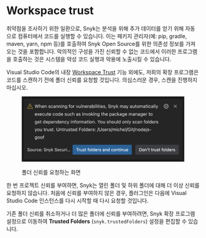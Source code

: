 # Workspace trust

취약점을 조사하기 위한 일환으로, Snyk는 분석을 위해 추가 데이터를 얻기 위해 자동으로 컴퓨터에서 코드를 실행할 수 있습니다. 이는 패키지 관리자(예: pip, gradle, maven, yarn, npm 등)를 호출하여 Snyk Open Source를 위한 의존성 정보를 가져오는 것을 포함합니다. 악의적인 구성을 가진 신뢰할 수 없는 코드에서 이러한 프로그램을 호출하는 것은 시스템을 악성 코드 실행과 악용에 노출시킬 수 있습니다.

Visual Studio Code의 내장 [Workspace Trust](https://code.visualstudio.com/docs/editor/workspace-trust) 기능 외에도, 저희의 확장 프로그램은 코드를 스캔하기 전에 폴더 신뢰를 요청할 것입니다. 의심스러운 경우, 스캔을 진행하지 마십시오.

<figure><img src="../../../.gitbook/assets/vscode-trust (1) (1).png" alt=""><figcaption><p>폴더 신뢰를 요청하는 화면</p></figcaption></figure>

한 번 프로젝트 신뢰를 부여하면, Snyk는 열린 폴더 및 하위 폴더에 대해 더 이상 신뢰를 요청하지 않습니다. 처음에 신뢰를 부여하지 않은 경우, 플러그인은 다음에 Visual Studio Code 인스턴스를 다시 시작할 때 다시 요청할 것입니다.

기존 폴더 신뢰를 취소하거나 더 많은 폴더에 신뢰를 부여하려면, Snyk 확장 프로그램 설정으로 이동하여 **Trusted Folders** (`snyk.trustedFolders`) 설정을 편집할 수 있습니다.